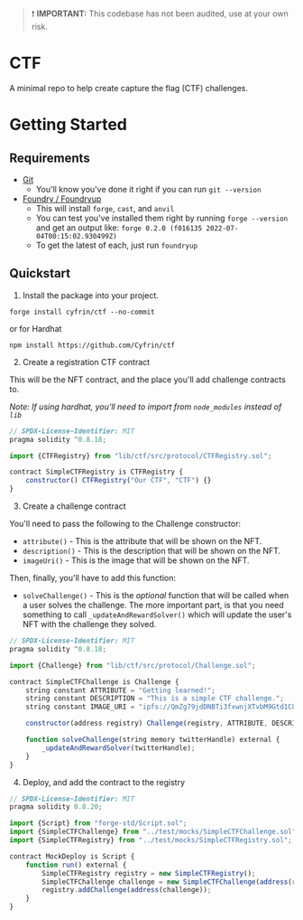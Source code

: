 > :exclamation: **IMPORTANT:** This codebase has not been audited, use at your own risk. 

# CTF

A minimal repo to help create capture the flag (CTF) challenges. 

# Getting Started

## Requirements

-   [Git](https://git-scm.com/book/en/v2/Getting-Started-Installing-Git)  
    -   You'll know you've done it right if you can run `git --version`
-   [Foundry / Foundryup](https://github.com/gakonst/foundry)
    -   This will install `forge`, `cast`, and `anvil`
    -   You can test you've installed them right by running `forge --version` and get an output like: `forge 0.2.0 (f016135 2022-07-04T00:15:02.930499Z)`
    -   To get the latest of each, just run `foundryup`

## Quickstart

1. Install the package into your project.

```
forge install cyfrin/ctf --no-commit
```

or for Hardhat

```
npm install https://github.com/Cyfrin/ctf
```

2. Create a registration CTF contract

This will be the NFT contract, and the place you'll add challenge contracts to. 

*Note: If using hardhat, you'll need to import from `node_modules` instead of `lib`*

```javascript
// SPDX-License-Identifier: MIT
pragma solidity ^0.8.18;

import {CTFRegistry} from "lib/ctf/src/protocol/CTFRegistry.sol";

contract SimpleCTFRegistry is CTFRegistry {
    constructor() CTFRegistry("Our CTF", "CTF") {}
}
```

3. Create a challenge contract

You'll need to pass the following to the Challenge constructor:

- `attribute()` - This is the attribute that will be shown on the NFT. 
- `description()` - This is the description that will be shown on the NFT.
- `imageUri()` - This is the image that will be shown on the NFT. 

Then, finally, you'll have to add this function:
- `solveChallenge()` - This is the *optional* function that will be called when a user solves the challenge. The more important part, is that you need something to call `_updateAndRewardSolver()` which will update the user's NFT with the challenge they solved.

```javascript
// SPDX-License-Identifier: MIT
pragma solidity ^0.8.18;

import {Challenge} from "lib/ctf/src/protocol/Challenge.sol";

contract SimpleCTFChallenge is Challenge {
    string constant ATTRIBUTE = "Getting learned!";
    string constant DESCRIPTION = "This is a simple CTF challenge.";
    string constant IMAGE_URI = "ipfs://QmZg79jdDNBTi3fxwnjXTvbM9Gtd1C84Axo55Ht2kYCeDH";

    constructor(address registry) Challenge(registry, ATTRIBUTE, DESCRIPTION, IMAGE_URI) {}

    function solveChallenge(string memory twitterHandle) external {
        _updateAndRewardSolver(twitterHandle);
    }
}
```

4. Deploy, and add the contract to the registry

```javascript
// SPDX-License-Identifier: MIT
pragma solidity 0.8.20;

import {Script} from "forge-std/Script.sol";
import {SimpleCTFChallenge} from "../test/mocks/SimpleCTFChallenge.sol";
import {SimpleCTFRegistry} from "../test/mocks/SimpleCTFRegistry.sol";

contract MockDeploy is Script {
    function run() external {
        SimpleCTFRegistry registry = new SimpleCTFRegistry();
        SimpleCTFChallenge challenge = new SimpleCTFChallenge(address(registry));
        registry.addChallenge(address(challenge));
    }
}
```

